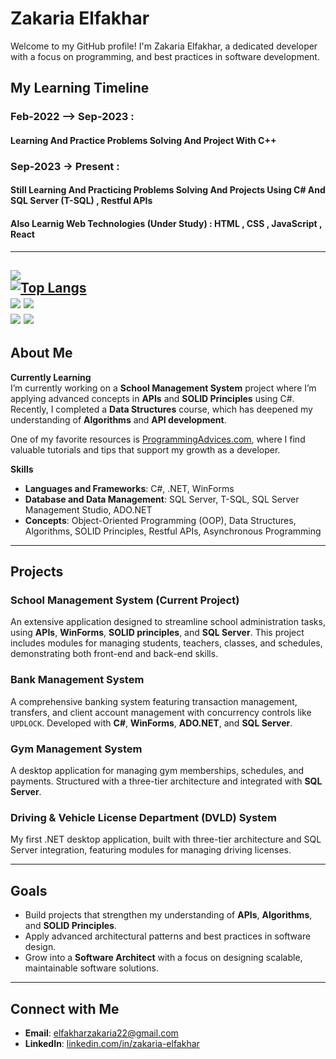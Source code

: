 # Zakaria Elfakhar

Welcome to my GitHub profile! I'm Zakaria Elfakhar, a dedicated developer with a focus on programming, and best practices in software development.

## My Learning Timeline
 ### Feb-2022 --> Sep-2023 :
  #### Learning And Practice Problems Solving And Project  With C++
 
 ### Sep-2023 -> Present : 
  #### Still Learning  And Practicing Problems Solving And Projects Using C# And SQL Server (T-SQL) , Restful APIs 
  #### Also Learnig Web Technologies (Under Study) : HTML , CSS , JavaScript , React 
---
  ![](http://github-profile-summary-cards.vercel.app/api/cards/profile-details?username=ZakaDev22&theme=darcula) 
  <br>
 [![Top Langs](https://github-readme-stats.vercel.app/api/top-langs/?username=ZakaDev22)](https://github.com/anuraghazra/github-readme-stats)
  <br>
  ![](http://github-profile-summary-cards.vercel.app/api/cards/repos-per-language?username=ZakaDev22&theme=darcula)
  ![](http://github-profile-summary-cards.vercel.app/api/cards/most-commit-language?username=ZakaDev22&theme=darcula)
  <br>
  ![](http://github-profile-summary-cards.vercel.app/api/cards/stats?username=ZakaDev22&theme=darcula)
  ![](http://github-profile-summary-cards.vercel.app/api/cards/productive-time?username=ZakaDev22&theme=darcula&utcOffset=8)
---
## About Me

**Currently Learning**  
I’m currently working on a **School Management System** project where I’m applying advanced concepts in **APIs** and **SOLID Principles** using C#. Recently, I completed a **Data Structures** course, which has deepened my understanding of **Algorithms** and **API development**.

One of my favorite resources is [ProgrammingAdvices.com](https://programmingadvices.com), where I find valuable tutorials and tips that support my growth as a developer.

**Skills**  
- **Languages and Frameworks**: C#, .NET, WinForms
- **Database and Data Management**: SQL Server, T-SQL, SQL Server Management Studio, ADO.NET
- **Concepts**: Object-Oriented Programming (OOP), Data Structures, Algorithms, SOLID Principles, Restful APIs, Asynchronous Programming

---

## Projects

### School Management System (Current Project)
An extensive application designed to streamline school administration tasks, using **APIs**, **WinForms**, **SOLID principles**, and **SQL Server**. This project includes modules for managing students, teachers, classes, and schedules, demonstrating both front-end and back-end skills.

### Bank Management System
A comprehensive banking system featuring transaction management, transfers, and client account management with concurrency controls like `UPDLOCK`. Developed with **C#**, **WinForms**, **ADO.NET**, and **SQL Server**.

### Gym Management System
A desktop application for managing gym memberships, schedules, and payments. Structured with a three-tier architecture and integrated with **SQL Server**.

### Driving & Vehicle License Department (DVLD) System
My first .NET desktop application, built with three-tier architecture and SQL Server integration, featuring modules for managing driving licenses.

---

## Goals

- Build projects that strengthen my understanding of **APIs**, **Algorithms**, and **SOLID Principles**.
- Apply advanced architectural patterns and best practices in software design.
- Grow into a **Software Architect** with a focus on designing scalable, maintainable software solutions.

---

## Connect with Me

- **Email**: [elfakharzakaria22@gmail.com](mailto:elfakharzakaria22@gmail.com)
- **LinkedIn**: [linkedin.com/in/zakaria-elfakhar](https://linkedin.com/in/zakaria-elfakhar)
